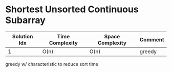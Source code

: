 # Shortest Unsorted Continuous Subarray

| Solution Idx | Time Complexity | Space Complexity | Comment |
| ------------ | --------------- | ---------------- | ------- |
| 1            | O(n)            | O(n)             | greedy  |

greedy w/ characteristic to reduce sort time
